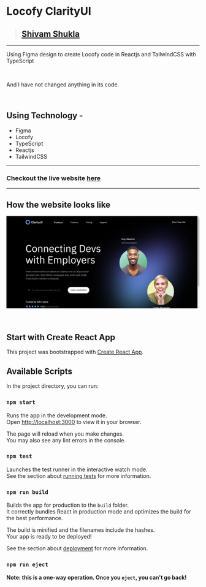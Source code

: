 # Locofy ClarityUI 

> ## [Shivam Shukla](https://ishivamshukla.in)



---

Using Figma design to create Locofy code in Reactjs and TailwindCSS with TypeScript

<br/>

And I have not changed anything in its code.

<br/>

## Using Technology -
-  Figma
-  Locofy
-  TypeScript
-  Reactjs
-  TailwindCSS


---

### Checkout the live website [here]()

---

## How the website looks like

![Desktop](./src/assets/locofyui.png)

</br>

## Start with Create React App

This project was bootstrapped with [Create React App](https://github.com/facebook/create-react-app).

## Available Scripts

In the project directory, you can run:

### `npm start`

Runs the app in the development mode.\
Open [http://localhost:3000](http://localhost:3000) to view it in your browser.

The page will reload when you make changes.\
You may also see any lint errors in the console.

### `npm test`

Launches the test runner in the interactive watch mode.\
See the section about [running tests](https://facebook.github.io/create-react-app/docs/running-tests) for more information.

### `npm run build`

Builds the app for production to the `build` folder.\
It correctly bundles React in production mode and optimizes the build for the best performance.

The build is minified and the filenames include the hashes.\
Your app is ready to be deployed!

See the section about [deployment](https://facebook.github.io/create-react-app/docs/deployment) for more information.

### `npm run eject`

**Note: this is a one-way operation. Once you `eject`, you can't go back!**